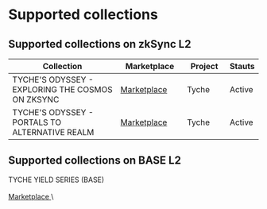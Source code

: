 # Supported collections

## Supported collections on zkSync L2

<table><thead><tr><th width="375">Collection </th><th width="154">Marketplace</th><th width="96">Project</th><th>Stauts</th></tr></thead><tbody><tr><td>TYCHE'S ODYSSEY - EXPLORING THE COSMOS ON ZKSYNC</td><td><a href="https://kreatorland.com/collection/zksync-era/0xc6157Baaf561d3c3ed9189D747D8a477d4228A14">Marketplace</a></td><td>Tyche </td><td>Active</td></tr><tr><td>TYCHE'S ODYSSEY - PORTALS TO ALTERNATIVE REALM</td><td><a href="https://kreatorland.com/collection/zksync-era/0x8749d6e08Ff9DEf7DBe19efc5c43e0b23428D88f">Marketplace</a></td><td>Tyche</td><td>Active</td></tr></tbody></table>

## Supported collections on BASE L2

TYCHE YIELD SERIES (BASE)\
\
[Marketplace ](https://opensea.io/collection/tyche-yiled-on-base)\
